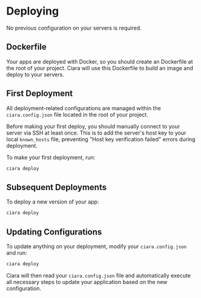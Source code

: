 # Deploying

No previous configuration on your servers is required.

## Dockerfile

Your apps are deployed with Docker, so you should create an Dockerfile at the root of your project. Ciara will use this Dockerfile to build an image and deploy to your servers.

## First Deployment

All deployment-related configurations are managed within the `ciara.config.json` file located in the root of your project.

Before making your first deploy, you should manually connect to your server via SSH at least once.  This is to add the server's host key to your local `known_hosts` file, preventing "Host key verification failed" errors during deployment.

To make your first deployment, run:

```bash
ciara deploy
```

## Subsequent Deployments

To deploy a new version of your app:

```bash
ciara deploy
```

## Updating Configurations

To update anything on your deployment, modify your `ciara.config.json` and run:

```bash
ciara deploy
```

Ciara will then read your `ciara.config.json` file and automatically execute all necessary steps to update your application based on the new configuration.
